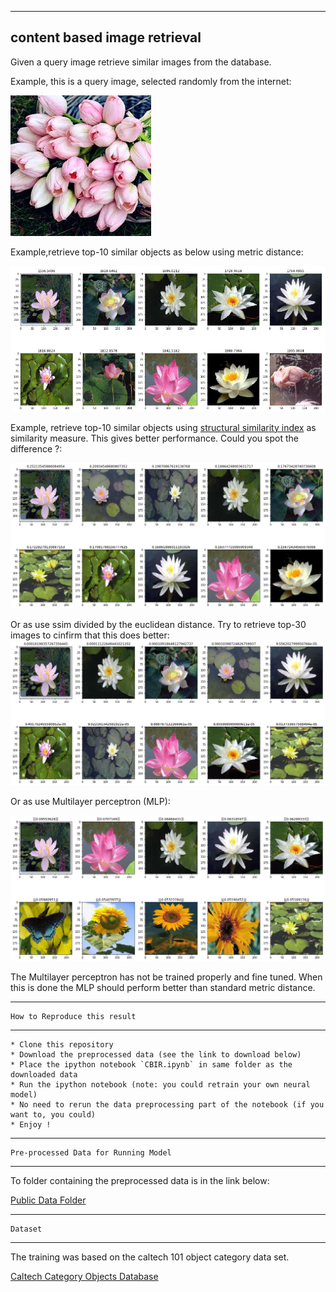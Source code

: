

-----------------------------------
content based image retrieval
------------------------------

Given a query image retrieve similar images from the database.


Example, this is a query image, selected randomly from the internet:

![alt-text](https://github.com/adderbyte/content_based_image_retrieval/blob/master/data_file/test2.jpg)

Example,retrieve top-10 similar objects as below using metric distance:

![alt-text](https://github.com/adderbyte/content_based_image_retrieval/blob/master/data_file/screen_top.png)

Example, retrieve top-10 similar objects using  [structural similarity index](https://ece.uwaterloo.ca/~z70wang/publications/ssim.pdf) as similarity measure. This gives better performance. Could you spot the difference ?:

![alt-text](https://github.com/adderbyte/content_based_image_retrieval/blob/master/data_file/ssims.png)

Or as use ssim divided by the euclidean distance. Try to retrieve top-30 images to cinfirm that this does better:
![alt-text](https://github.com/adderbyte/content_based_image_retrieval/blob/master/data_file/ssim_divided_by_euclid.png)


Or as use Multilayer perceptron (MLP):

![alt-text](https://github.com/adderbyte/content_based_image_retrieval/blob/master/data_file/mlp_real.png)

The Multilayer perceptron has not be trained properly and fine tuned. When this is done the MLP should perform
better than standard metric distance.



-----------------------------------

    How to Reproduce this result
------------------------------
    
    * Clone this repository
    * Download the preprocessed data (see the link to download below)
    * Place the ipython notebook `CBIR.ipynb` in same folder as the downloaded data
    * Run the ipython notebook (note: you could retrain your own neural model)
    * No need to rerun the data preprocessing part of the notebook (if you want to, you could)
    * Enjoy !


-----------------------------------

    Pre-processed Data for Running Model
------------------------------
To folder containing the preprocessed data is in the link below:

[Public Data Folder](https://yadi.sk/d/eVz5JYGK1HHxFQ)



-----------------------------------

    Dataset
------------------------------
The training was based on the caltech 101 object category data set.

[Caltech Category Objects Database](http://www.vision.caltech.edu/Image_Datasets/Caltech101/Caltech101.html#Download)


